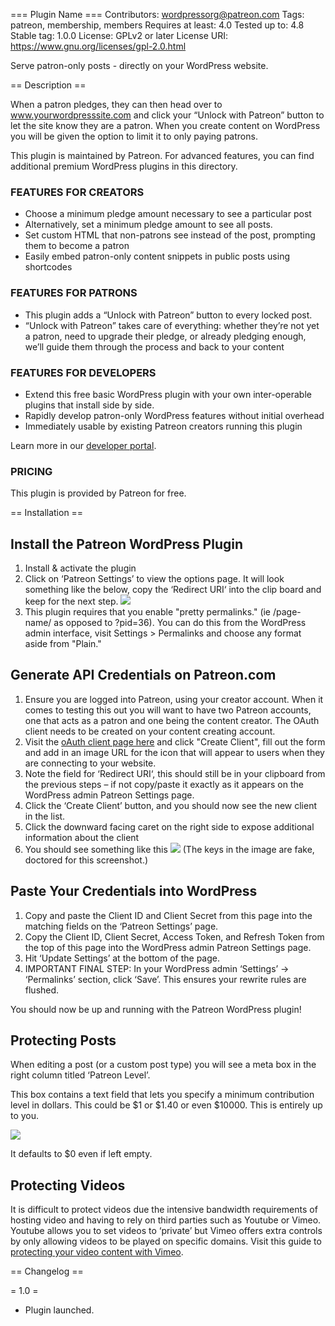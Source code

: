 === Plugin Name ===
Contributors: wordpressorg@patreon.com
Tags: patreon, membership, members
Requires at least: 4.0
Tested up to: 4.8
Stable tag: 1.0.0
License: GPLv2 or later
License URI: https://www.gnu.org/licenses/gpl-2.0.html

Serve patron-only posts - directly on your WordPress website.

== Description ==

When a patron pledges, they can then head over to www.yourwordpresssite.com and click your “Unlock with Patreon” button to let the site know they are a patron. When you create content on WordPress you will be given the option to limit it to only paying patrons.

This plugin is maintained by Patreon. For advanced features, you can find additional premium WordPress plugins in this directory.

### FEATURES FOR CREATORS

- Choose a minimum pledge amount necessary to see a particular post
- Alternatively, set a minimum pledge amount to see all posts.
- Set custom HTML that non-patrons see instead of the post, prompting them to become a patron
- Easily embed patron-only content snippets in public posts using shortcodes

### FEATURES FOR PATRONS

- This plugin adds a “Unlock with Patreon” button to every locked post.
- “Unlock with Patreon” takes care of everything: whether they’re not yet a patron, need to upgrade their pledge, or already pledging enough, we’ll guide them through the process and back to your content

### FEATURES FOR DEVELOPERS

- Extend this free basic WordPress plugin with your own inter-operable plugins that install side by side.
- Rapidly develop patron-only WordPress features without initial overhead
- Immediately usable by existing Patreon creators running this plugin

Learn more in our [developer portal](https://www.patreon.com/portal).

### PRICING

This plugin is provided by Patreon for free.

== Installation ==

## Install the Patreon WordPress Plugin

1. Install & activate the plugin
2. Click on ‘Patreon Settings’ to view the options page. It will look something like the below, copy the ‘Redirect URI‘ into the clip board and keep for the next step.
![](https://c5.patreon.com/external/platform/wordpress-client.png)
3. This plugin requires that you enable "pretty permalinks." (ie /page-name/ as opposed to ?pid=36). You can do this from the WordPress admin interface, visit Settings > Permalinks and choose any format aside from "Plain."

## Generate API Credentials on Patreon.com

1. Ensure you are logged into Patreon, using your creator account. When it comes to testing this out you will want to have two Patreon accounts, one that acts as a patron and one being the content creator. The OAuth client needs to be created on your content creating account.
2. Visit the [oAuth client page here](https://www.patreon.com/portal/registration/register-clients) and click "Create Client", fill out the form and add in an image URL for the icon that will appear to users when they are connecting to your website.
3. Note the field for ‘Redirect URI‘, this should still be in your clipboard from the previous steps – if not copy/paste it exactly as it appears on the WordPress admin Patreon Settings page.
4. Click the ‘Create Client’ button, and you should now see the new client in the list.
5. Click the downward facing caret on the right side to expose additional information about the client
6. You should see something like this
![](https://c5.patreon.com/external/platform/wordpress-install-ss5.png)
(The keys in the image are fake, doctored for this screenshot.)

## Paste Your Credentials into WordPress

1. Copy and paste the Client ID and Client Secret from this page into the matching fields on the ‘Patreon Settings’ page.
2. Copy the Client ID, Client Secret, Access Token, and Refresh Token from the top of this page into the WordPress admin Patreon Settings page.
3. Hit ‘Update Settings’ at the bottom of the page.
4. IMPORTANT FINAL STEP: In your WordPress admin ‘Settings’ -> ‘Permalinks’ section, click ‘Save’. This ensures your rewrite rules are flushed.

You should now be up and running with the Patreon WordPress plugin!

## Protecting Posts

When editing a post (or a custom post type) you will see a meta box in the right column titled ‘Patreon Level’.

This box contains a text field that lets you specify a minimum contribution level in dollars. This could be $1 or $1.40 or even $10000. This is entirely up to you.

![](https://c5.patreon.com/external/platform/wordpress_protecting_posts_pages.png)

It defaults to $0 even if left empty.

## Protecting Videos

It is difficult to protect videos due the intensive bandwidth requirements of hosting video and having to rely on third parties such as Youtube or Vimeo. Youtube allows you to set videos to ‘private’ but Vimeo offers extra controls by only allowing videos to be played on specific domains. Visit this guide to [protecting your video content with Vimeo](https://help.vimeo.com/hc/en-us/articles/224817847-Privacy-settings-overview).


== Changelog ==

= 1.0 =
* Plugin launched.
